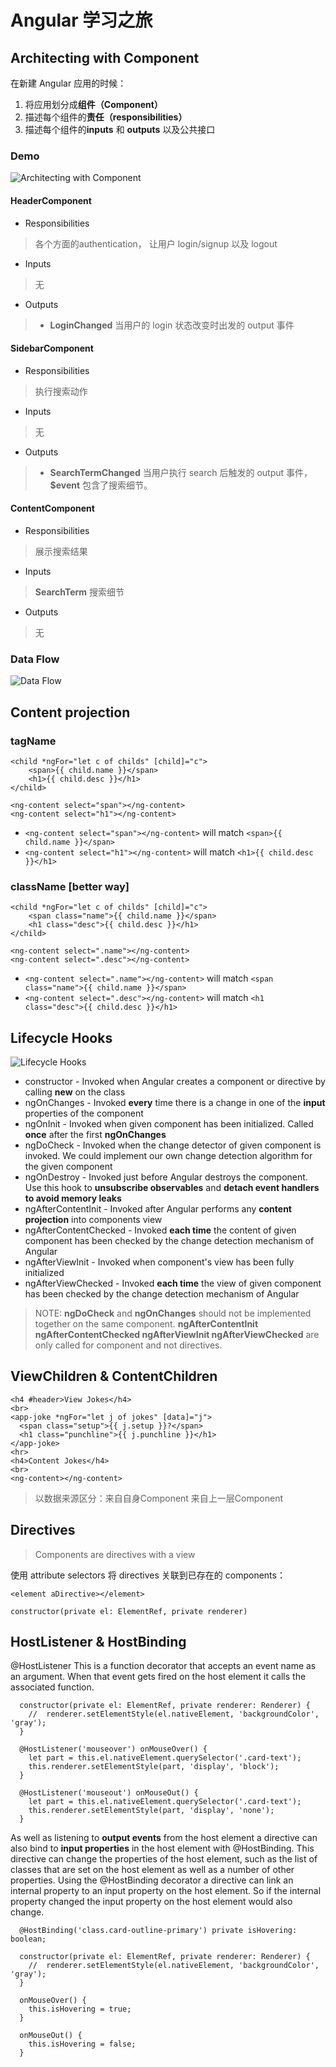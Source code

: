 # Angular 学习之旅

## Architecting with Component

在新建 Angular 应用的时候：

1. 将应用划分成**组件（Component）**
2. 描述每个组件的**责任（responsibilities）**
3. 描述每个组件的**inputs** 和 **outputs** 以及公共接口

### Demo

![Architecting with Component](./architecting-with-Component.PNG)

#### HeaderComponent

* Responsibilities
> 各个方面的authentication， 让用户 login/signup 以及 logout
* Inputs
> 无
* Outputs
> * **LoginChanged** 当用户的 login 状态改变时出发的 output 事件

#### SidebarComponent

* Responsibilities
> 执行搜索动作
* Inputs
> 无
* Outputs
> * **SearchTermChanged** 当用户执行 search 后触发的 output 事件， **$event** 包含了搜索细节。

#### ContentComponent

* Responsibilities
> 展示搜索结果
* Inputs
> **SearchTerm** 搜索细节
* Outputs
> 无

### Data Flow

![Data Flow](./data-flow.PNG)

## Content projection

### tagName

```angular
<child *ngFor="let c of childs" [child]="c">
    <span>{{ child.name }}</span>
    <h1>{{ child.desc }}</h1>
</child>
```

```angular
<ng-content select="span"></ng-content>
<ng-content select="h1"></ng-content>
```

* `<ng-content select="span"></ng-content>` will match `<span>{{ child.name }}</span>`
* `<ng-content select="h1"></ng-content>` will match `<h1>{{ child.desc }}</h1>`

### className [better way]

```angular
<child *ngFor="let c of childs" [child]="c">
    <span class="name">{{ child.name }}</span>
    <h1 class="desc">{{ child.desc }}</h1>
</child>
```

```angular
<ng-content select=".name"></ng-content>
<ng-content select=".desc"></ng-content>
```

* `<ng-content select=".name"></ng-content>` will match `<span class="name">{{ child.name }}</span>`
* `<ng-content select=".desc"></ng-content>` will match `<h1 class="desc">{{ child.desc }}</h1>`

## Lifecycle Hooks

![Lifecycle Hooks](./lifecycle-hooks.PNG)

* constructor - Invoked when Angular creates a component or directive by calling **new** on the class
* ngOnChanges - Invoked **every** time there is a change in one of the **input** properties of the component
* ngOnInit - Invoked when given component has been initialized. Called **once** after the first **ngOnChanges**
* ngDoCheck - Invoked when the change detector of given component is invoked. We could implement our own change detection algorithm for the given component
* ngOnDestroy - Invoked just before Angular destroys the component. Use this hook to **unsubscribe observables** and **detach event handlers to avoid memory leaks**
* ngAfterContentInit - Invoked after Angular performs any **content projection** into components view
* ngAfterContentChecked - Invoked **each time** the content of given component has been checked by  the change detection mechanism of Angular
* ngAfterViewInit - Invoked when component's view has been fully initialized
* ngAfterViewChecked - Invoked **each time** the view of given component has been checked by the change detection mechanism of Angular

> NOTE: **ngDoCheck** and **ngOnChanges** should not be implemented together on the same component. **ngAfterContentInit ngAfterContentChecked ngAfterViewInit ngAfterViewChecked** are only called for component and not directives.

## ViewChildren & ContentChildren

```angular
<h4 #header>View Jokes</h4>
<br>
<app-joke *ngFor="let j of jokes" [data]="j">
  <span class="setup">{{ j.setup }}?</span>
  <h1 class="punchline">{{ j.punchline }}</h1>
</app-joke>
<hr>
<h4>Content Jokes</h4>
<br>
<ng-content></ng-content>
```

> 以数据来源区分：来自自身Component 来自上一层Component

## Directives

> Components are directives with a view

使用 attribute selectors 将 directives 关联到已存在的 components：

`<element aDirective></element>`

```ANGUALR
constructor(private el: ElementRef, private renderer)
```

## HostListener & HostBinding

@HostListener This is a function decorator that accepts an event name as an argument. When that event gets fired on the host element it calls the associated function.

```angular
  constructor(private el: ElementRef, private renderer: Renderer) {
    //  renderer.setElementStyle(el.nativeElement, 'backgroundColor', 'gray');
  }

  @HostListener('mouseover') onMouseOver() {
    let part = this.el.nativeElement.querySelector('.card-text');
    this.renderer.setElementStyle(part, 'display', 'block');
  }

  @HostListener('mouseout') onMouseOut() {
    let part = this.el.nativeElement.querySelector('.card-text');
    this.renderer.setElementStyle(part, 'display', 'none');
  }
```

As well as listening to **output events** from the host element a directive can also bind to **input properties** in the host element with @HostBinding. This directive can change the properties of the host element, such as the list of classes that are set on the host element as well as a number of other properties. Using the @HostBinding decorator a directive can link an internal property to an input property on the host element. So if the internal property changed the input property on the host element would also change.

```angular
  @HostBinding('class.card-outline-primary') private isHovering: boolean;

  constructor(private el: ElementRef, private renderer: Renderer) {
    //  renderer.setElementStyle(el.nativeElement, 'backgroundColor', 'gray');
  }

  onMouseOver() {
    this.isHovering = true;
  }

  onMouseOut() {
    this.isHovering = false;
  }
```
